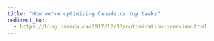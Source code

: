 ```yaml
---
title: "How we're optimizing Canada.ca top tasks"
redirect_to:
  - https://blog.canada.ca/2017/12/12/optimization-overview.html
---
```

